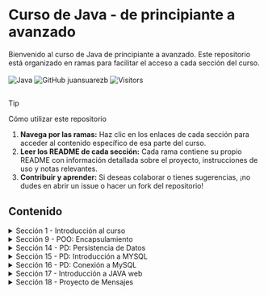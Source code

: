 # Curso de Java - de principiante a avanzado

Bienvenido al curso de Java de principiante a avanzado. Este repositorio está organizado en ramas para facilitar el acceso a cada sección del curso. <br> <br>
![Java](https://img.shields.io/badge/Code-Java-informational?style=flat&logo=openjdk&logoColor=white&color=6aa6f8)  ![GitHub juansuarezb](https://img.shields.io/github/followers/juansuarezb?label=Follow&style=social) ![Visitors](https://visitor-badge.laobi.icu/badge?page_id=juansuarezb.CursoJava)

## 
> [!TIP] 
> Cómo utilizar este repositorio
> 1. **Navega por las ramas:**
>    Haz clic en los enlaces de cada sección para acceder al contenido específico de esa parte del curso.
> 2. **Leer los README de cada sección:**
>    Cada rama contiene su propio README con información detallada sobre el proyecto, instrucciones de uso y notas relevantes.
> 3. **Contribuir y aprender:**
>    Si deseas colaborar o tienes sugerencias, ¡no dudes en abrir un issue o hacer un fork del repositorio!



## Contenido

<details>
  <summary>Sección 1 - Introducción al curso</summary>
  <p>En esta <a href="https://github.com/juansuarezb/CursoJava/tree/Seccion1">primera sección</a> se hará una introducción al curso</p>
  <ul>
    <li><strong>Introducción</strong></li>
  </ul>
</details>

<details>
  <summary>Sección 9 - POO: Encapsulamiento </summary>
  <p>En esta <a href="https://github.com/juansuarezb/CursoJava/tree/Seccion9">sección</a> se abordarán los siguientes temas: </p>
  <ul>
    <li><strong>¿Qué es encapsulamiento?</strong></li>
    <li><strong>Getters y Setters</strong></li>
    <li><strong>Sobreescribir métodos - toString</strong></li>
  </ul>
</details>


<details>
  <summary>Sección 14 - PD: Persistencia de Datos</summary>
  <p>En esta <a href="https://github.com/juansuarezb/CursoJava/tree/Seccion14">sección</a> se abordarán los siguientes temas: </p>
  <ul>
    <li><strong>Presentación de la sección </strong></li>
    <li><strong>Persistencia de datos</strong></li>
    <li><strong>Lista</strong></li>
    <li><strong>Set</strong></li>
    <li><strong>Crear Archivo</strong></li>
    <li><strong>Escribir Archivo</strong></li>
    <li><strong>Leer Archivo</strong></li>
    <li><strong>Eliminar Archivo</strong></li>
  </ul>
</details>

<details>
  <summary>Sección 15 - PD: Introducción a MYSQL </summary>
  <p>En esta <a href="https://github.com/juansuarezb/CursoJava/tree/Seccion15">sección</a> se abordarán los siguientes temas: </p>
  <ul>
    <li><strong>Instalar MySQL </strong></li>
    <li><strong>Crear Base de datos </strong></li>
    <li><strong>Crear Tabla </strong></li>
    <li><strong>Insertar registro</strong></li>
    <li><strong>Editar y eliminar registro</strong></li>
  </ul>
</details>

<details>
  <summary>Sección 16 - PD: Conexión a MySQL</summary>
  <p>En esta <a href="https://github.com/juansuarezb/CursoJava/tree/Seccion16">sección</a> se abordarán los siguientes temas: </p>
  <ul>
    <li><strong>Descargar dependencias de MySQL </strong></li>
    <li><strong>De Java a MySQL </strong></li>
    <li><strong>SELECT - desde Java </strong></li>
    <li><strong>INSERT INTO - desde Java</strong></li>
    <li><strong>UPDATE - desde Java </strong></li>
    <li><strong>DELETE - desde Java </strong></li>
    
  </ul>
</details>

<details>
  <summary>Sección 17 - Introducción a JAVA web</summary>
  <p>En esta <a href="https://github.com/juansuarezb/CursoJava/tree/Seccion17">sección</a> se abordarán los siguientes temas: </p>
  <ul>
    <li><strong>Instalar Apache Tomcat 9 </strong></li>
    <li><strong>Hola Mundo Web </strong></li>
    <li><strong>¿Qúe es JSP? </strong></li>
    <li><strong>Diseñar en JSP - Crear mensaje</strong></li>
    <li><strong>Diseñar en JSP - Mostrar mensaje</strong></li>
    <li><strong>Eliminar datos del tipo objeto</strong></li>
    <li><strong>Metodos GET Y POST</strong></li>
  </ul>
</details>

<details>
  <summary>Sección 18 - Proyecto de Mensajes</summary>
  <p>En esta <a href="https://github.com/juansuarezb/CursoJava/tree/Seccion18">última sección</a> se abordarán los siguientes temas: </p>
  <ul>
    <li><strong>Conexión a MySQL</strong></li>
    <li><strong>Clase Mensaje</strong></li>
    <li><strong>Listar datos del tipo objeto</strong></li>
    <li><strong>Insertar datos del tipo objeto</strong></li>
    <li><strong>Editar datos del tipo objeto</strong></li>
    <li><strong>Eliminar datos del tipo objeto</strong></li>
    <li><strong>Mostrar Mensaje</strong></li>
    <li><strong>Editar Mensaje</strong></li>
    <li><strong>Eliminar Mensaje</strong></li>
  </ul>
</details>




